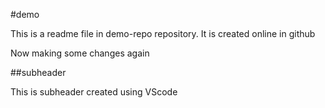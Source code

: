 #demo

This is a readme file in demo-repo repository. It is created online in github

Now making some changes again

##subheader

This is subheader created using VScode
